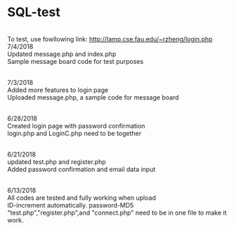 # SQL-test
<br> To test, use fowllowing link: http://lamp.cse.fau.edu/~rzheng/login.php
<br>7/4/2018
<br>Updated message.php and index.php
<br>Sample message board code for test purposes

<br>7/3/2018
<br>Added more features to login page
<br>Uploaded message.php, a sample code for message board

<br>6/28/2018
<br>Created login page with password confirmation
<br>login.php and LoginC.php need to be together

<br>6/21/2018
<br>updated test.php and register.php
<br>Added password confirmation and email data input

<br>6/13/2018
<br>All codes are tested and fully working when upload
<br>ID-increment automatically. password-MD5
<br>"test.php","register.php",and "connect.php" need to be in one file to make it work. 
